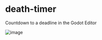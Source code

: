 # death-timer
Countdown to a deadline in the Godot Editor

![image](https://github.com/KarlTheCool/death-timer/assets/10494276/02b5a92e-f69c-4674-b9e2-c46649be569b)
